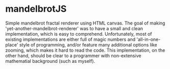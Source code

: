 mandelbrotJS
============

Simple mandelbrot fractal renderer using HTML canvas. 
The goal of making 'yet-another-mandelbrot-renderer' was to have a small and clean implementation, which is easy to comprehend. Unfortunately,
most of existing implementations are either full of magic numbers and 'all-in-one-place' style of programming, and/or feature many additional
options like zooming, which makes it hard to read the code. This implementation, on the other hand, should be clear to a programmer with non-extensive
mathematial background (such as myself).
